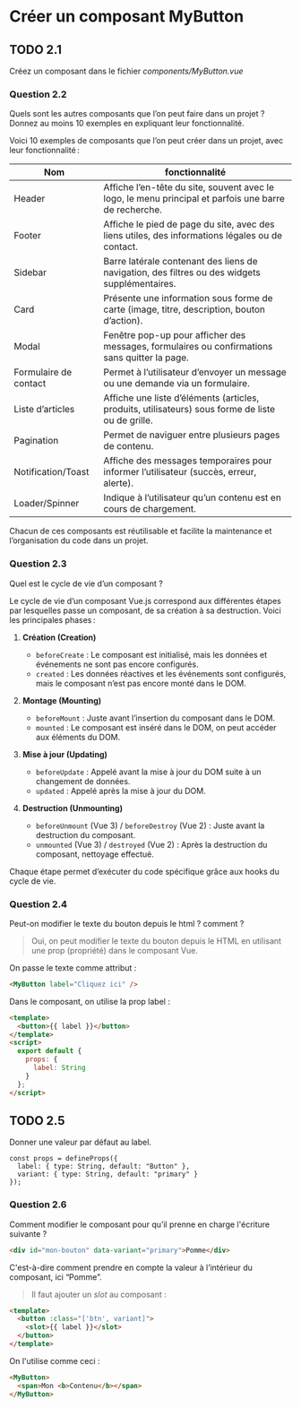 # Créer un composant MyButton

## TODO 2.1

Créez un composant dans le fichier _components/MyButton.vue_

### Question 2.2

Quels sont les autres composants que l’on peut faire dans un projet ? Donnez au moins 10 exemples en expliquant leur fonctionnalité.

Voici 10 exemples de composants que l’on peut créer dans un projet, avec leur fonctionnalité :

| Nom                   | fonctionnalité                                                                                        |
| --------------------- | ----------------------------------------------------------------------------------------------------- |
| Header                | Affiche l’en-tête du site, souvent avec le logo, le menu principal et parfois une barre de recherche. |
| Footer                | Affiche le pied de page du site, avec des liens utiles, des informations légales ou de contact.       |
| Sidebar               | Barre latérale contenant des liens de navigation, des filtres ou des widgets supplémentaires.         |
| Card                  | Présente une information sous forme de carte (image, titre, description, bouton d’action).            |
| Modal                 | Fenêtre pop-up pour afficher des messages, formulaires ou confirmations sans quitter la page.         |
| Formulaire de contact | Permet à l’utilisateur d’envoyer un message ou une demande via un formulaire.                         |
| Liste d’articles      | Affiche une liste d’éléments (articles, produits, utilisateurs) sous forme de liste ou de grille.     |
| Pagination            | Permet de naviguer entre plusieurs pages de contenu.                                                  |
| Notification/Toast    | Affiche des messages temporaires pour informer l’utilisateur (succès, erreur, alerte).                |
| Loader/Spinner        | Indique à l’utilisateur qu’un contenu est en cours de chargement.                                     |

Chacun de ces composants est réutilisable et facilite la maintenance et l’organisation du code dans un projet.

### Question 2.3

Quel est le cycle de vie d’un composant ?

Le cycle de vie d’un composant Vue.js correspond aux différentes étapes par lesquelles passe un composant, de sa création à sa destruction. Voici les principales phases :

1. **Création (Creation)**

   - `beforeCreate` : Le composant est initialisé, mais les données et événements ne sont pas encore configurés.
   - `created` : Les données réactives et les événements sont configurés, mais le composant n’est pas encore monté dans le DOM.

2. **Montage (Mounting)**

   - `beforeMount` : Juste avant l’insertion du composant dans le DOM.
   - `mounted` : Le composant est inséré dans le DOM, on peut accéder aux éléments du DOM.

3. **Mise à jour (Updating)**

   - `beforeUpdate` : Appelé avant la mise à jour du DOM suite à un changement de données.
   - `updated` : Appelé après la mise à jour du DOM.

4. **Destruction (Unmounting)**
   - `beforeUnmount` (Vue 3) / `beforeDestroy` (Vue 2) : Juste avant la destruction du composant.
   - `unmounted` (Vue 3) / `destroyed` (Vue 2) : Après la destruction du composant, nettoyage effectué.

Chaque étape permet d’exécuter du code spécifique grâce aux hooks du cycle de vie.

### Question 2.4

Peut-on modifier le texte du bouton depuis le html ? comment ?

> Oui, on peut modifier le texte du bouton depuis le HTML en utilisant une prop (propriété) dans le composant Vue.

On passe le texte comme attribut :

```html
<MyButton label="Cliquez ici" />
```

Dans le composant, on utilise la prop label :

```html
<template>
  <button>{{ label }}</button>
</template>
<script>
  export default {
    props: {
      label: String
    }
  };
</script>
```

## TODO 2.5

Donner une valeur par défaut au label.

```ls
const props = defineProps({
  label: { type: String, default: "Button" },
  variant: { type: String, default: "primary" }
});
```

### Question 2.6

Comment modifier le composant pour qu’il prenne en charge l'écriture suivante ?

```html
<div id="mon-bouton" data-variant="primary">Pomme</div>
```

C'est-à-dire comment prendre en compte la valeur à l’intérieur du composant, ici “Pomme”.

> Il faut ajouter un _slot_ au composant :

```html
<template>
  <button :class="['btn', variant]">
    <slot>{{ label }}</slot>
  </button>
</template>
```

On l'utilise comme ceci :

```html
<MyButton>
  <span>Mon <b>Contenu</b></span>
</MyButton>
```

